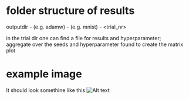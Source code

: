 # folder structure of results

outputdir
    - <submission> (e.g. adamw)
        - <workloads> (e.g. mnist)
            - <trial_nr>

in the trial dir one can find a file for results and hyperparameter;  
aggregate over the seeds and hyperparameter found to create the matrix plot


# example image

It should look somethine like this
![Alt text](example-image.png)

